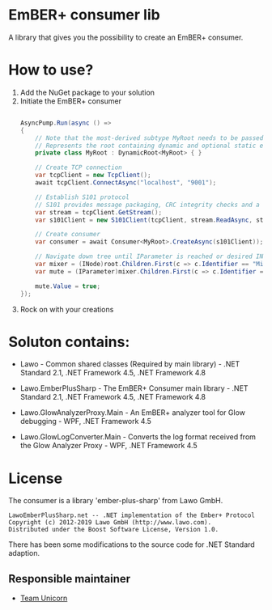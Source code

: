 # EmBER+ consumer lib
A library that gives you the possibility to create an EmBER+ consumer.

# How to use?
1. Add the NuGet package to your solution
2. Initiate the EmBER+ consumer
    ```csharp

    AsyncPump.Run(async () =>
    {
        // Note that the most-derived subtype MyRoot needs to be passed to the generic base class.
        // Represents the root containing dynamic and optional static elements in the object tree accessible through Consumer<TRoot>.Root
        private class MyRoot : DynamicRoot<MyRoot> { }

        // Create TCP connection
        var tcpClient = new TcpClient();
        await tcpClient.ConnectAsync("localhost", "9001");

        // Establish S101 protocol
        // S101 provides message packaging, CRC integrity checks and a keep-alive mechanism.
        var stream = tcpClient.GetStream();
        var s101Client = new S101Client(tcpClient, stream.ReadAsync, stream.WriteAsync);

        // Create consumer
        var consumer = await Consumer<MyRoot>.CreateAsync(s101Client));

        // Navigate down tree until IParameter is reached or desired INode
        var mixer = (INode)root.Children.First(c => c.Identifier == "MixerEmberIdentifier");
        var mute = (IParameter)mixer.Children.First(c => c.Identifier == "Mute");

        mute.Value = true;
    });
    ```
3. Rock on with your creations

# Soluton contains:
- Lawo - Common shared classes (Required by main library) - .NET Standard 2.1, .NET Framework 4.5, .NET Framework 4.8
- Lawo.EmberPlusSharp - The EmBER+ Consumer main library - .NET Standard 2.1, .NET Framework 4.5, .NET Framework 4.8

- Lawo.GlowAnalyzerProxy.Main - An EmBER+ analyzer tool for Glow debugging - WPF, .NET Framework 4.5
- Lawo.GlowLogConverter.Main - Converts the log format received from the Glow Analyzer Proxy - WPF, .NET Framework 4.5


License
=======
The consumer is a library 'ember-plus-sharp' from Lawo GmbH.
```
LawoEmberPlusSharp.net -- .NET implementation of the Ember+ Protocol
Copyright (c) 2012-2019 Lawo GmbH (http://www.lawo.com).
Distributed under the Boost Software License, Version 1.0.
```
There has been some modifications to the source code for .NET Standard adaption.

## Responsible maintainer
- [Team Unicorn](mailto:teamunicorn@sr.se)
